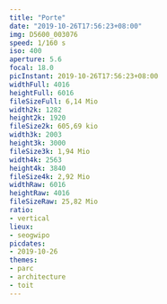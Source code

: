```yaml
---
title: "Porte"
date: "2019-10-26T17:56:23+08:00"
img: D5600_003076
speed: 1/160 s
iso: 400
aperture: 5.6
focal: 18.0
picInstant: 2019-10-26T17:56:23+08:00
widthFull: 4016
heightFull: 6016
fileSizeFull: 6,14 Mio
width2k: 1282
height2k: 1920
fileSize2k: 605,69 kio
width3k: 2003
height3k: 3000
fileSize3k: 1,94 Mio
width4k: 2563
height4k: 3840
fileSize4k: 2,92 Mio
widthRaw: 6016
heightRaw: 4016
fileSizeRaw: 25,82 Mio
ratio:
- vertical
lieux:
- seogwipo
picdates:
- 2019-10-26
themes:
- parc
- architecture
- toit
---
```



